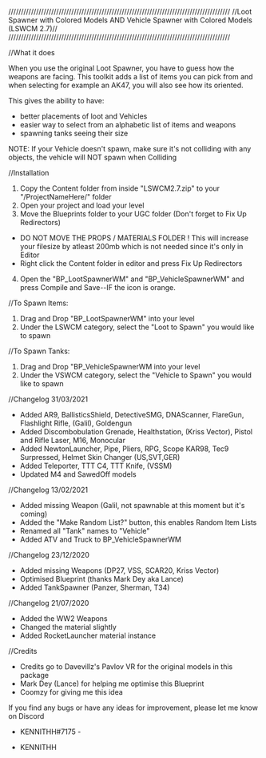 ////////////////////////////////////////////////////////////////////////////////////////
//Loot Spawner with Colored Models AND Vehicle Spawner with Colored Models (LSWCM 2.7)//
////////////////////////////////////////////////////////////////////////////////////////

//What it does

When you use the original Loot Spawner, you have to guess how the weapons are facing.
This toolkit adds a list of items you can pick from and when selecting for example an AK47, you will also see how its oriented.

This gives the ability to have:
- better placements of loot and Vehicles
- easier way to select from an alphabetic list of items and weapons
- spawning tanks seeing their size

NOTE: If your Vehicle doesn't spawn, make sure it's not colliding with any objects, the vehicle will NOT spawn when Colliding




//Installation

1. Copy the Content folder from inside "LSWCM2.7.zip" to your "/ProjectNameHere/" folder
2. Open your project and load your level
3. Move the Blueprints folder to your UGC folder (Don't forget to Fix Up Redirectors)
- DO NOT MOVE THE PROPS / MATERIALS FOLDER ! This will increase your filesize by atleast 200mb which is not needed since it's only in Editor
- Right click the Content folder in editor and press Fix Up Redirectors
4. Open the "BP_LootSpawnerWM" and "BP_VehicleSpawnerWM" and press Compile and Save--IF the icon is orange.


//To Spawn Items:
1. Drag and Drop "BP_LootSpawnerWM" into your level
2. Under the LSWCM category, select the "Loot to Spawn" you would like to spawn

//To Spawn Tanks:
1. Drag and Drop "BP_VehicleSpawnerWM into your level
2. Under the VSWCM category, select the "Vehicle to Spawn" you would like to spawn



//Changelog 31/03/2021
- Added AR9, BallisticsShield, DetectiveSMG, DNAScanner, FlareGun, Flashlight Rifle, (Galil), Goldengun
- Added Discombobulation Grenade, Healthstation, (Kriss Vector), Pistol and Rifle Laser, M16, Monocular
- Added NewtonLauncher, Pipe, Pliers, RPG, Scope KAR98, Tec9 Surpressed, Helmet Skin Changer (US,SVT,GER)
- Added Teleporter, TTT C4, TTT Knife, (VSSM)
- Updated M4 and SawedOff models

//Changelog 13/02/2021
- Added missing Weapon (Galil, not spawnable at this moment but it's coming)
- Added the "Make Random List?" button, this enables Random Item Lists
- Renamed all "Tank" names to "Vehicle"
- Added ATV and Truck to BP_VehicleSpawnerWM

//Changelog 23/12/2020
- Added missing Weapons (DP27, VSS, SCAR20, Kriss Vector)
- Optimised Blueprint (thanks Mark Dey aka Lance)
- Added TankSpawner (Panzer, Sherman, T34)

//Changelog 21/07/2020
- Added the WW2 Weapons
- Changed the material slightly
- Added RocketLauncher material instance



//Credits

- Credits go to Davevillz's Pavlov VR for the original models in this package
- Mark Dey (Lance) for helping me optimise this Blueprint
- Coomzy for giving me this idea


If you find any bugs or have any ideas for improvement, please let me know on Discord
- KENNITHH#7175 -




- KENNITHH